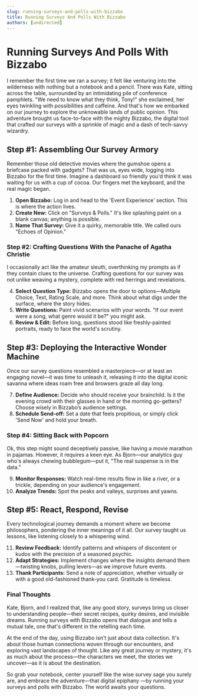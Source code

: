 ```yaml
---
slug: running-surveys-and-polls-with-bizzabo
title: Running Surveys And Polls With Bizzabo
authors: [undirected]
---
```



# Running Surveys And Polls With Bizzabo

I remember the first time we ran a survey; it felt like venturing into the wilderness with nothing but a notebook and a pencil. There was Kate, sitting across the table, surrounded by an intimidating pile of conference pamphlets. "We need to know what they think, Tony!" she exclaimed, her eyes twinkling with possibilities and caffeine. And that's how we embarked on our journey to explore the unknowable lands of public opinion. This adventure brought us face-to-face with the mighty Bizzabo, the digital tool that crafted our surveys with a sprinkle of magic and a dash of tech-savvy wizardry.

## Step #1: Assembling Our Survey Armory

Remember those old detective movies where the gumshoe opens a briefcase packed with gadgets? That was us, eyes wide, logging into Bizzabo for the first time. Imagine a dashboard so friendly you'd think it was waiting for us with a cup of cocoa. Our fingers met the keyboard, and the real magic began.

1. **Open Bizzabo:** Log in and head to the 'Event Experience' section. This is where the action lives.
2. **Create New:** Click on "Surveys & Polls." It's like splashing paint on a blank canvas; anything is possible.
3. **Name That Survey:** Give it a quirky, memorable title. We called ours "Echoes of Opinion."

### Step #2: Crafting Questions With the Panache of Agatha Christie 

I occasionally act like the amateur sleuth, overthinking my prompts as if they contain clues to the universe. Crafting questions for our survey was not unlike weaving a mystery, complete with red herrings and revelations. 

4. **Select Question Type:** Bizzabo opens the door to options—Multiple Choice, Text, Rating Scale, and more. Think about what digs under the surface, where the story hides.
5. **Write Questions:** Paint vivid scenarios with your words. "If our event were a song, what genre would it be?" you might ask.
6. **Review & Edit:** Before long, questions stood like freshly-painted portraits, ready to face the world's scrutiny.

## Step #3: Deploying the Interactive Wonder Machine

Once our survey questions resembled a masterpiece—or at least an engaging novel—it was time to unleash it, releasing it into the digital iconic savanna where ideas roam free and browsers graze all day long.

7. **Define Audience:** Decide who should receive your brainchild. Is it the evening crowd with their glasses in hand or the morning go-getters? Choose wisely in Bizzabo’s audience settings.
8. **Schedule Send-off:** Set a date that feels propitious, or simply click 'Send Now' and hold your breath.

### Step #4: Sitting Back with Popcorn

Ok, this step might sound deceptively passive, like having a movie marathon in pajamas. However, it requires a keen eye. As Bjorn—our analytics guy who's always chewing bubblegum—put it, "The real suspense is in the data."

9. **Monitor Responses:** Watch real-time results flow in like a river, or a trickle, depending on your audience's engagement.
10. **Analyze Trends:** Spot the peaks and valleys, surprises and yawns.

## Step #5: React, Respond, Revise

Every technological journey demands a moment where we become philosophers, pondering the inner meanings of it all. Our survey taught us lessons, like listening closely to a whispering wind.

11. **Review Feedback:** Identify patterns and whispers of discontent or kudos with the precision of a seasoned psychic.
12. **Adapt Strategies:** Implement changes where the insights demand them—twisting knobs, pulling levers—as we improve future events.
13. **Thank Participants:** Send a note of appreciation, whether virtually or with a good old-fashioned thank-you card. Gratitude is timeless.

### Final Thoughts

Kate, Bjorn, and I realized that, like any good story, surveys bring us closer to understanding people—their secret recipes, quirky desires, and invisible dreams. Running surveys with Bizzabo opens that dialogue and tells a mutual tale, one that's different in the retelling each time.

At the end of the day, using Bizzabo isn't just about data collection. It's about those human connections woven through our encounters, and exploring vast landscapes of thought. Like any great journey or mystery, it's as much about the process—the characters we meet, the stories we uncover—as it is about the destination.

So grab your notebook, center yourself like the wise survey sage you surely are, and embrace the adventure—that digital epiphany —by running your surveys and polls with Bizzabo. The world awaits your questions.